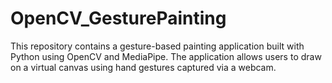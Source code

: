# OpenCV_GesturePainting
This repository contains a gesture-based painting application built with Python using OpenCV and MediaPipe. The application allows users to draw on a virtual canvas using hand gestures captured via a webcam.
